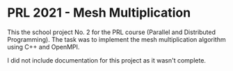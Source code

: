 # PRL 2021 - Mesh Multiplication
This the school project No. 2 for the PRL course (Parallel and Distributed Programming). The task was to implement the mesh multiplication algorithm using C++ and OpenMPI.

I did not include documentation for this project as it wasn't complete.
